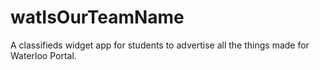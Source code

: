 # watIsOurTeamName
A classifieds widget app for students to advertise all the things made for Waterloo Portal.
